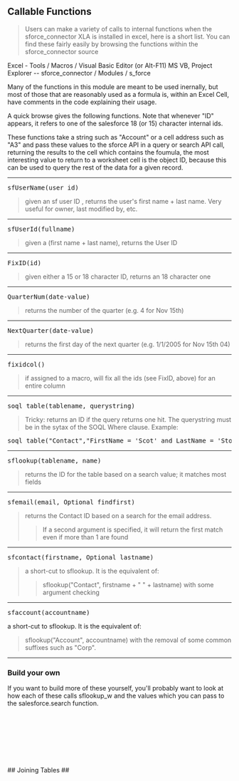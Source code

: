 ## Callable Functions ##

> Users can make a variety of calls to internal functions
> when the sforce\_connector XLA is installed in excel,
here is a short list. You can find these
fairly easily by browsing the functions within the sforce\_connector source


Excel - Tools / Macros / Visual Basic Editor (or Alt-F11)
MS VB, Project Explorer -- sforce\_connector / Modules / s\_force


Many of the functions in this module are meant to be used inernally, but most of those that are reasonably used as a formula is, within an Excel Cell, have comments in the code explaining their usage.

A quick browse gives the following functions. Note that whenever "ID" appears, it refers to one of the salesforce 18 (or 15) character internal ids.

These functions take a string such as "Account" or a cell address such as "A3" and pass these values to the sforce API in a query or search API call, returning the results to the cell which contains the foumula, the most interesting value to return to a worksheet cell is the object ID, because this can be used to query the rest of the data for a given record.

---


<pre>
sfUserName(user id) </pre>
> given an sf user ID , returns the user's first name + last name.   Very useful for owner, last modified by, etc.

---


<pre>sfUserId(fullname)</pre>
> given a (first name + last name), returns the User ID

---

<pre>FixID(id)</pre>
> given either a 15 or 18 character ID, returns an 18 character one


---

<pre>
QuarterNum(date-value)</pre>
> returns the number of the quarter (e.g. 4 for Nov 15th)


---

<pre>
NextQuarter(date-value)</pre>
> returns the first day of the next quarter (e.g. 1/1/2005 for Nov 15th 04)


---

<pre>
fixidcol() </pre>
> if assigned to a macro, will fix all the ids (see FixID, above) for an entire column


---

<pre>soql_table(tablename, querystring)</pre>
> Tricky: returns an ID if the query returns one hit.  The querystring must be in the sytax of the SOQL Where clause.
Example:
<pre>soql_table("Contact","FirstName = 'Scot' and LastName = 'Stoney' ")</pre>


---


<pre>
sflookup(tablename, name)</pre>
> returns the ID for the table based on a search value; it matches most fields

---


<pre>
sfemail(email, Optional findfirst)</pre>
> returns the Contact ID based on a search for the email address.
> > If a second argument is specified, it will return the first match even if more than 1 are found


---

<pre>
sfcontact(firstname, Optional lastname) </pre>

> a short-cut to sflookup. It is the equivalent of:
> > sflookup("Contact", firstname + " " + lastname) with some argument checking


---


<pre>
sfaccount(accountname) </pre> <p>a short-cut to sflookup. It is the equivalent of:<br>
<blockquote>sflookup("Account", accountname) with the removal of some common suffixes such as "Corp".</blockquote>

<hr />
<h3>Build your own</h3>
If you want to build more of these yourself, you'll probably want to look at how each of these calls sflookup_w and the values which you can pass to the salesforce.search function.<br>
<br>
<br>
<br>
<br>
<br>
<br>
<br>
</p>
## Joining Tables ##